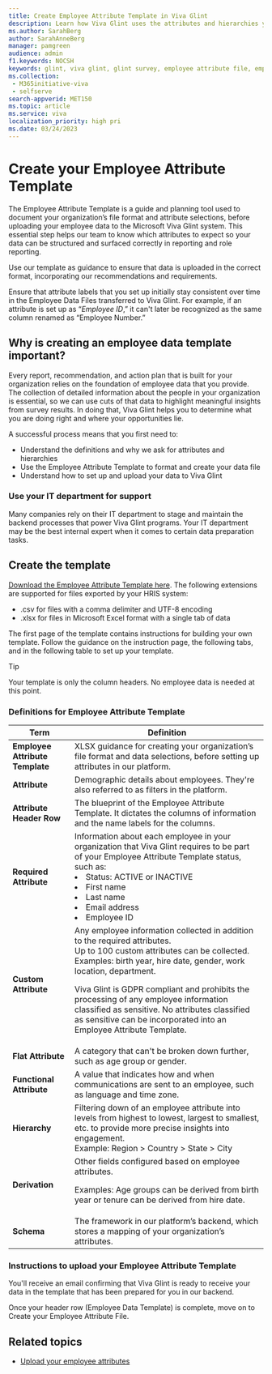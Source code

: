 ```yaml
---
title: Create Employee Attribute Template in Viva Glint
description: Learn how Viva Glint uses the attributes and hierarchies you provide about the people in your organization to surface meaningful and actionable insights. The template is the row of column headers; all the data you will provide.
ms.author: SarahBerg
author: SarahAnneBerg
manager: pamgreen
audience: admin
f1.keywords: NOCSH
keywords: glint, viva glint, glint survey, employee attribute file, employee template
ms.collection: 
 - M365initiative-viva
 - selfserve
search-appverid: MET150
ms.topic: article
ms.service: viva
localization_priority: high pri
ms.date: 03/24/2023
---
```


# Create your Employee Attribute Template

The Employee Attribute Template is a guide and planning tool used to document your organization’s file format and attribute selections, before uploading your employee data to the Microsoft Viva Glint system. This essential step helps our team to know which attributes to expect so your data can be structured and surfaced correctly in reporting and role reporting.

Use our template as guidance to ensure that data is uploaded in the correct format, incorporating our recommendations and requirements.

Ensure that attribute labels that you set up initially stay consistent over time in the Employee Data Files transferred to Viva Glint. For example, if an attribute is set up as “*Employee ID*,” it can't later be recognized as the same column renamed as “Employee Number.”

## Why is creating an employee data template important? 

Every report, recommendation, and action plan that is built for your organization relies on the foundation of employee data that you provide. The collection of detailed information about the people in your organization is essential, so we can use cuts of that data to highlight meaningful insights from survey results. In doing that, Viva Glint helps you to determine what you are doing right and where your opportunities lie.

A successful process means that you first need to: 

- Understand the definitions and why we ask for attributes and hierarchies
- Use the Employee Attribute Template to format and create your data file
- Understand how to set up and upload your data to Viva Glint

### Use your IT department for support

Many companies rely on their IT department to stage and maintain the backend processes that power Viva Glint programs. Your IT department may be the best internal expert when it comes to certain data preparation tasks.

## Create the template

[Download the Employee Attribute Template here](https://community.glintinc.com/glint-guided-experience-documentation-43/employee-data-attribute-template-1446). The following extensions are supported for files exported by your HRIS system:

- .csv for files with a comma delimiter and UTF-8 encoding
- .xlsx for files in Microsoft Excel format with a single tab of data

The first page of the template contains instructions for building your own template. Follow the guidance on the instruction page, the following tabs, and in the following table  to set up your template.

>[!TIP]
>Your template is only the column headers. No employee data is needed at this point.

### Definitions for Employee Attribute Template

| **Term** | **Definition** |
|---|---|
| **Employee Attribute Template** | XLSX guidance for creating your organization’s file format and data selections, before setting up attributes in our platform. |
| **Attribute** | Demographic details about employees. They're also referred to as filters in the platform. |
| **Attribute Header Row** | The blueprint of the Employee Attribute Template. It dictates the columns of information and the name labels for the columns. |
| **Required Attribute** | Information about each employee in your organization that Viva Glint requires to be part of your Employee Attribute Template status, such as:<li>Status: ACTIVE or INACTIVE <li>First name <li>Last name <li>Email address <li>Employee ID |
| **Custom Attribute** | Any employee information collected in addition to the required attributes. <br>Up to 100 custom attributes can be collected. Examples: birth year, hire date, gender, work location, department. <br><p>Viva Glint is GDPR compliant and prohibits the processing of any employee information classified as sensitive. No attributes classified as sensitive can be incorporated into an Employee Attribute Template. |
| **Flat Attribute** | A category that can't be broken down further, such as age group or gender. |
| **Functional Attribute** | A value that indicates how and when communications are sent to an employee, such as language and time zone. |
| **Hierarchy** | Filtering down of an employee attribute into levels from highest to lowest, largest to smallest, etc. to provide more precise insights into engagement.  <br>Example: Region > Country > State > City |
| **Derivation** | Other fields configured based on employee attributes. <p>Examples: Age groups can be derived from birth year or tenure can be derived from hire date. |
| **Schema** | The framework in our platform’s backend, which stores a mapping of your organization’s attributes. |

### Instructions to upload your Employee Attribute Template

You'll receive an email confirming that Viva Glint is ready to receive your data in the template that has been prepared for you in our backend.

Once your header row (Employee Data Template) is complete, move on to Create your Employee Attribute File.

## Related topics

- [Upload your employee attributes](upload-employee-data.md)